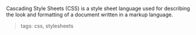 Cascading Style Sheets (CSS) is a style sheet language used for describing the look and formatting of a document written in a markup language.

> tags: css, stylesheets

